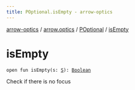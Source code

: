 ```yaml
---
title: POptional.isEmpty - arrow-optics
---
```


[arrow-optics](../../index.html) / [arrow.optics](../index.html) / [POptional](index.html) / [isEmpty](./is-empty.html)

# isEmpty

`open fun isEmpty(s: `[`S`](index.html#S)`): `[`Boolean`](https://kotlinlang.org/api/latest/jvm/stdlib/kotlin/-boolean/index.html)

Check if there is no focus

